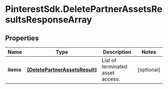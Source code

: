 # PinterestSdk.DeletePartnerAssetsResultsResponseArray

## Properties

Name | Type | Description | Notes
------------ | ------------- | ------------- | -------------
**items** | [**[DeletePartnerAssetsResult]**](DeletePartnerAssetsResult.md) | List of terminated asset access. | [optional] 


